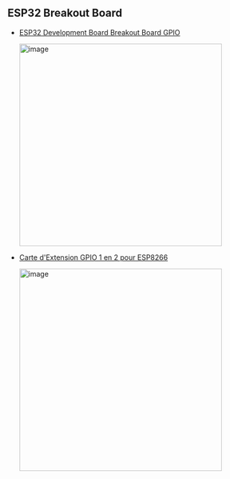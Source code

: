 ## ESP32 Breakout Board


* [ESP32 Development Board Breakout Board GPIO](https://www.aliexpress.com/item/1005005966762484.html?src=google&pdp_npi=4%40dis!EUR!10.34!2.97!!!!!%40!12000035088328214!ppc!!!&src=google&albch=shopping&acnt=708-803-3821&isdl=y&slnk=&plac=&mtctp=&albbt=Google_7_shopping&aff_platform=google&aff_short_key=UneMJZVf&gclsrc=aw.ds&=&albagn=888888&=&ds_e_adid=&ds_e_matchtype=&ds_e_device=c&ds_e_network=x&ds_e_product_group_id=&ds_e_product_id=en1005005966762484&ds_e_product_merchant_id=5080850986&ds_e_product_country=IE&ds_e_product_language=en&ds_e_product_channel=online&ds_e_product_store_id=&ds_url_v=2&albcp=17859513034&albag=&isSmbAutoCall=false&needSmbHouyi=false&gad_source=1)

  <img width="405" alt="image" src="https://github.com/user-attachments/assets/47da9ea9-40c9-41f7-ba9f-a5d75702bdd2" />

* [Carte d'Extension GPIO 1 en 2 pour ESP8266](https://www.amazon.fr/dp/B08D36M7CX?ref=ppx_yo2ov_dt_b_fed_asin_title)

  <img width="405" alt="image" src="https://github.com/user-attachments/assets/67c6f3c2-ed4c-433f-8077-5302b5510a65" /><br>
